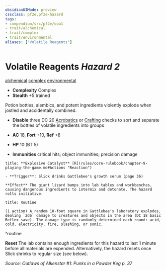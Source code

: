 ```yaml
---
obsidianUIMode: preview
cssclass: pf2e,pf2e-hazard
tags:
- compendium/src/pf2e/ooa1
- trait/alchemical
- trait/complex
- trait/environmental
aliases: ["Volatile Reagents"]
---
```

# Volatile Reagents *Hazard 2*  
[alchemical](rules/traits/alchemical.md "Alchemical Item Trait")  [complex](rules/traits/complex.md "Complex Hazard Trait")  [environmental](rules/traits/environmental.md "Environmental Hazard Trait")  

- **Complexity** Complex
- **Stealth** +5 trained  

Potion bottles, alembics, and potent ingredients violently explode when jostled and accidentally combined.

- **Disable** three DC 20 [Acrobatics](compendium/skills.md#Acrobatics) or [Crafting](compendium/skills.md#Crafting) checks to sort and separate the bottles of volatile ingredients into groups  

- **AC** 18, **Fort** +10, **Ref** +8
- **HP** 10 (BT 5)
- **Immunities** critical hits; object immunities; precision damage

```ad-embed-ability
title: **Explosive Catalyst** [R](rules/core-rulebook/chapter-9-playing-the-game.md#Actions "Reaction")

- **Trigger**: Slick drinks Gattlebee's growth serum (page 36)

**Effect** The giant lizard bumps into lab tables and workbenches, causing dangerous ingredients to intermix and detonate. The hazard rolls initiative.
```

```ad-pf2-summary
title: Routine

(1 action) A random 10-foot square in Gattlebee's laboratory explodes, dealing `2d6` damage to creatures and objects in the area (DC 18 basic Reflex save). The damage type is randomly determined each round: acid, cold, electricity, fire, slashing, or sonic.
```
^routine

**Reset** The lab contains enough ingredients for this hazard to last 1 minute before all materials are expended.
Alternatively, the hazard resets once Slick shrinks to regular size (see below).  

*Source: Outlaws of Alkenstar #1: Punks in a Powder Keg p. 37*